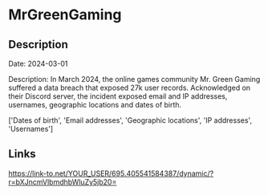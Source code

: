 # MrGreenGaming

## Description

Date: 2024-03-01

Description:
In March 2024, the online games community Mr. Green Gaming suffered a data breach that exposed 27k user records. Acknowledged on their Discord server, the incident exposed email and IP addresses, usernames, geographic locations and dates of birth.


['Dates of birth', 'Email addresses', 'Geographic locations', 'IP addresses', 'Usernames']

## Links

https://link-to.net/YOUR_USER/695.405541584387/dynamic/?r=bXJncmVlbmdhbWluZy5jb20=